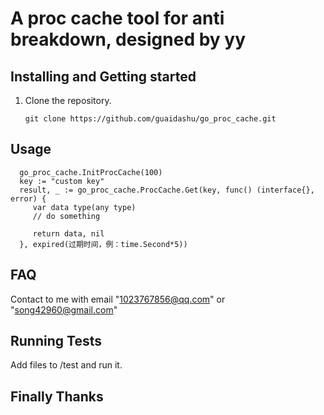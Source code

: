 # **A proc cache tool for anti breakdown, designed by yy**

## Installing and Getting started

1. Clone the repository.

       git clone https://github.com/guaidashu/go_proc_cache.git

## Usage
      
      go_proc_cache.InitProcCache(100)
      key := "custom key"
      result, _ := go_proc_cache.ProcCache.Get(key, func() (interface{}, error) {
         var data type(any type)
         // do something
      
         return data, nil
      }, expired(过期时间，例：time.Second*5))

## FAQ

Contact to me with email "1023767856@qq.com" or "song42960@gmail.com"

## Running Tests

Add files to /test and run it.

## Finally Thanks 